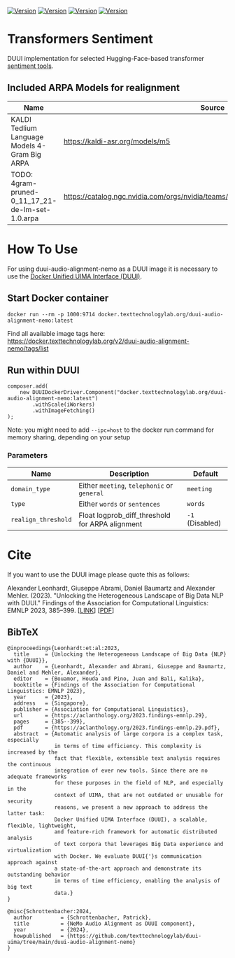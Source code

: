 [![Version](https://img.shields.io/static/v1?label=duui-transcription-nemo&message=0.1&color=blue)](https://docker.texttechnologylab.org/v2/duui-transcription-nemo/tags/list)
[![Version](https://img.shields.io/static/v1?label=Python&message=3.10&color=green)]()
[![Version](https://img.shields.io/static/v1?label=Torch&message=2.2.1&color=red)]()
[![Version](https://img.shields.io/static/v1?label=NeMo&message=2.0.0rc1&color=yellow)]()
# Transformers Sentiment

DUUI implementation for selected Hugging-Face-based transformer [sentiment tools](https://huggingface.co/models?sort=trending&search=sentiment).

## Included ARPA Models for realignment

| Name                                    | Source                                 | 
| --------------------------------------- | ---------------------------------------- |
| KALDI Tedlium Language Models 4-Gram Big ARPA | https://kaldi-asr.org/models/m5 | 
| TODO: 4gram-pruned-0_11_17_21-de-lm-set-1.0.arpa | https://catalog.ngc.nvidia.com/orgs/nvidia/teams/tao/models/speechtotext_de_de_lm/files | 

# How To Use

For using duui-audio-alignment-nemo as a DUUI image it is necessary to use the [Docker Unified UIMA Interface (DUUI)](https://github.com/texttechnologylab/DockerUnifiedUIMAInterface).

## Start Docker container

```
docker run --rm -p 1000:9714 docker.texttechnologylab.org/duui-audio-alignment-nemo:latest
```

Find all available image tags here: https://docker.texttechnologylab.org/v2/duui-audio-alignment-nemo/tags/list

## Run within DUUI

```
composer.add(
    new DUUIDockerDriver.Component("docker.texttechnologylab.org/duui-audio-alignment-nemo:latest")
        .withScale(iWorkers)
        .withImageFetching()
);
```


Note: you might need to add `--ipc=host` to the docker run command for memory sharing, depending on your setup

### Parameters

| Name | Description | Default |
| ---- | ----------- | ------- |
| `domain_type` | Either `meeting`, `telephonic` or `general` | `meeting` |
| `type` | Either `words` or `sentences` | `words`
| `realign_threshold`  | Float logprob_diff_threshold for ARPA alignment | `-1` (Disabled)  |

# Cite

If you want to use the DUUI image please quote this as follows:

Alexander Leonhardt, Giuseppe Abrami, Daniel Baumartz and Alexander Mehler. (2023). "Unlocking the Heterogeneous Landscape of Big Data NLP with DUUI." Findings of the Association for Computational Linguistics: EMNLP 2023, 385–399. [[LINK](https://aclanthology.org/2023.findings-emnlp.29)] [[PDF](https://aclanthology.org/2023.findings-emnlp.29.pdf)] 

## BibTeX

```
@inproceedings{Leonhardt:et:al:2023,
  title     = {Unlocking the Heterogeneous Landscape of Big Data {NLP} with {DUUI}},
  author    = {Leonhardt, Alexander and Abrami, Giuseppe and Baumartz, Daniel and Mehler, Alexander},
  editor    = {Bouamor, Houda and Pino, Juan and Bali, Kalika},
  booktitle = {Findings of the Association for Computational Linguistics: EMNLP 2023},
  year      = {2023},
  address   = {Singapore},
  publisher = {Association for Computational Linguistics},
  url       = {https://aclanthology.org/2023.findings-emnlp.29},
  pages     = {385--399},
  pdf       = {https://aclanthology.org/2023.findings-emnlp.29.pdf},
  abstract  = {Automatic analysis of large corpora is a complex task, especially
               in terms of time efficiency. This complexity is increased by the
               fact that flexible, extensible text analysis requires the continuous
               integration of ever new tools. Since there are no adequate frameworks
               for these purposes in the field of NLP, and especially in the
               context of UIMA, that are not outdated or unusable for security
               reasons, we present a new approach to address the latter task:
               Docker Unified UIMA Interface (DUUI), a scalable, flexible, lightweight,
               and feature-rich framework for automatic distributed analysis
               of text corpora that leverages Big Data experience and virtualization
               with Docker. We evaluate DUUI{'}s communication approach against
               a state-of-the-art approach and demonstrate its outstanding behavior
               in terms of time efficiency, enabling the analysis of big text
               data.}
}

@misc{Schrottenbacher:2024,
  author         = {Schrottenbacher, Patrick},
  title          = {NeMo Audio Alignment as DUUI component},
  year           = {2024},
  howpublished   = {https://github.com/texttechnologylab/duui-uima/tree/main/duui-audio-alignment-nemo}
}

```

